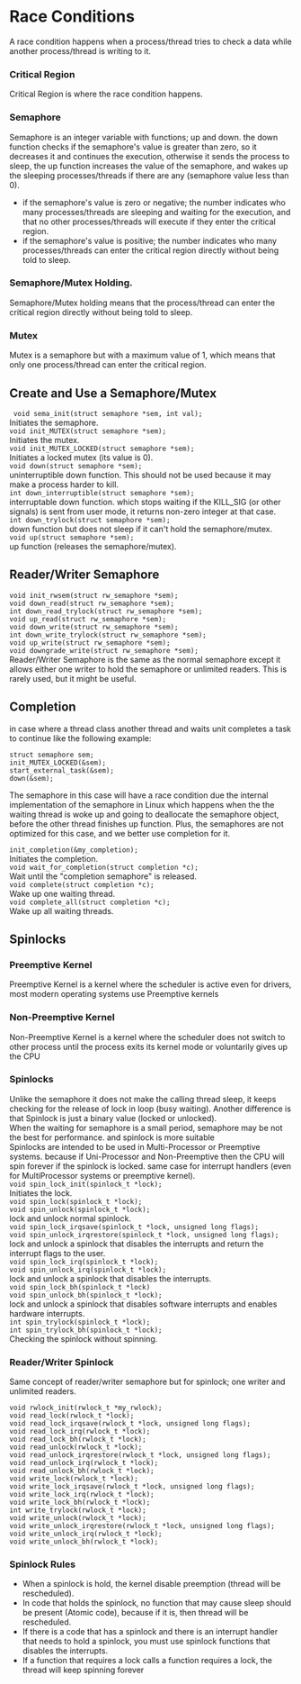 # Race Conditions
A race condition happens when a process/thread tries to check a data while another process/thread is writing to it.
### Critical Region
Critical Region is where the race condition happens.
### Semaphore
Semaphore is an integer variable with functions; up and down. the down function checks if the semaphore's value is greater than zero, so it decreases it and continues the execution, otherwise it sends the process to sleep, the up function increases the value of the semaphore, and wakes up the sleeping processes/threads if there are any (semaphore value less than 0).<br>
* if the semaphore's value is zero or negative; the number indicates who many processes/threads are sleeping and waiting for the execution, and that no other processes/threads will execute if they enter the critical region.
* if the semaphore's value is positive; the number indicates who many processes/threads can enter the critical region directly without being told to sleep.
### Semaphore/Mutex Holding.
Semaphore/Mutex holding means that the process/thread can enter the critical region directly without being told to sleep.
### Mutex
Mutex is a semaphore but with a maximum value of 1, which means that only one process/thread can enter the critical region.

## Create and Use a Semaphore/Mutex
``` void sema_init(struct semaphore *sem, int val);```<br>
Initiates the semaphore.<br>
``` void init_MUTEX(struct semaphore *sem); ```<br>
Initiates the mutex.<br>
```void init_MUTEX_LOCKED(struct semaphore *sem); ```<br>
Initiates a locked mutex (its value is 0).<br>
``` void down(struct semaphore *sem); ```<br>
uninterruptible down function. This should not be used because it may make a process harder to kill.<br>
``` int down_interruptible(struct semaphore *sem); ```<br>
interruptable down function. which stops waiting if the KILL_SIG (or other signals) is sent from user mode, it returns non-zero integer at that case.<br>
``` int down_trylock(struct semaphore *sem); ```<br>
down function but does not sleep if it can't hold the semaphore/mutex.<br>
``` void up(struct semaphore *sem); ```<br>
up function (releases the semaphore/mutex).<br>

## Reader/Writer Semaphore
``` void init_rwsem(struct rw_semaphore *sem); ```<br>
``` void down_read(struct rw_semaphore *sem); ```<br>
``` int down_read_trylock(struct rw_semaphore *sem); ```<br>
``` void up_read(struct rw_semaphore *sem); ```<br>
``` void down_write(struct rw_semaphore *sem); ```<br>
``` int down_write_trylock(struct rw_semaphore *sem); ```<br>
``` void up_write(struct rw_semaphore *sem); ```<br>
``` void downgrade_write(struct rw_semaphore *sem); ```<br>
Reader/Writer Semaphore is the same as the normal semaphore except it allows either one writer to hold the semaphore or unlimited readers. This is rarely used, but it might be useful.

## Completion
in case where a thread class another thread and waits unit completes a task to continue like the following example:<br>
``` 
struct semaphore sem;
init_MUTEX_LOCKED(&sem);
start_external_task(&sem);
down(&sem); 
```
The semaphore in this case will have a race condition due the internal implementation of the semaphore in Linux which happens when the the waiting thread is woke up  and going to deallocate the semaphore object, before the other thread finishes up function. Plus, the semaphores are not optimized for this case, and we better use completion for it.<br>

``` init_completion(&my_completion); ```<br>
Initiates the completion.<br>
``` void wait_for_completion(struct completion *c); ```<br>
Wait until the "completion semaphore" is released.<br>
``` void complete(struct completion *c); ```<br>
Wake up one waiting thread.<br>
``` void complete_all(struct completion *c); ```<br>
Wake up all waiting threads.<br>

## Spinlocks
### Preemptive Kernel
Preemptive Kernel is a kernel where the scheduler is active even for drivers, most modern operating systems use Preemptive kernels<br>
### Non-Preemptive Kernel
Non-Preemptive Kernel is a kernel where the scheduler does not switch to other process until the process exits its kernel mode or voluntarily gives up the CPU<br>
### Spinlocks
Unlike the semaphore it does not make the calling thread sleep, it keeps checking for the release of lock in loop (busy waiting). Another difference is that Spinlock is just a binary value (locked or unlocked).<br>
When the waiting for semaphore is a small period, semaphore may be not the best for performance. and spinlock is more suitable <br>
Spinlocks are intended to be used in Multi-Processor or Preemptive systems. because if Uni-Processor and Non-Preemptive then the CPU will spin forever if the spinlock is locked. same case for interrupt handlers (even for MultiProcessor systems or preemptive kernel).<br>
``` void spin_lock_init(spinlock_t *lock); ```<br>
Initiates the lock.<br>
``` void spin_lock(spinlock_t *lock); ```<br>
``` void spin_unlock(spinlock_t *lock); ```<br>
lock and unlock normal spinlock.<br>
``` void spin_lock_irqsave(spinlock_t *lock, unsigned long flags); ```<br>
``` void spin_unlock_irqrestore(spinlock_t *lock, unsigned long flags); ```<br>
lock and unlock a spinlock that disables the interrupts and return the interrupt flags to the user.<br>
``` void spin_lock_irq(spinlock_t *lock); ```<br>
``` void spin_unlock_irq(spinlock_t *lock); ```<br>
lock and unlock a spinlock that disables the interrupts.<br>
``` void spin_lock_bh(spinlock_t *lock) ```<br>
``` void spin_unlock_bh(spinlock_t *lock); ```<br>
lock and unlock a spinlock that disables software interrupts and enables hardware interrupts.<br>
``` int spin_trylock(spinlock_t *lock); ```<br>
``` int spin_trylock_bh(spinlock_t *lock); ```<br>
Checking the spinlock without spinning.<br>
### Reader/Writer Spinlock
Same concept of reader/writer semaphore but for spinlock; one writer and unlimited readers.
```
void rwlock_init(rwlock_t *my_rwlock); 
void read_lock(rwlock_t *lock);
void read_lock_irqsave(rwlock_t *lock, unsigned long flags);
void read_lock_irq(rwlock_t *lock);
void read_lock_bh(rwlock_t *lock);
void read_unlock(rwlock_t *lock);
void read_unlock_irqrestore(rwlock_t *lock, unsigned long flags);
void read_unlock_irq(rwlock_t *lock);
void read_unlock_bh(rwlock_t *lock);
void write_lock(rwlock_t *lock);
void write_lock_irqsave(rwlock_t *lock, unsigned long flags);
void write_lock_irq(rwlock_t *lock);
void write_lock_bh(rwlock_t *lock);
int write_trylock(rwlock_t *lock);
void write_unlock(rwlock_t *lock);
void write_unlock_irqrestore(rwlock_t *lock, unsigned long flags);
void write_unlock_irq(rwlock_t *lock);
void write_unlock_bh(rwlock_t *lock);
```

### Spinlock Rules
* When a spinlock is hold, the kernel disable preemption (thread will be rescheduled).
* In code that holds the spinlock, no function that may cause sleep should be present (Atomic code), because if it is, then thread will be rescheduled.
* If there is a code that has a spinlock and there is an interrupt handler that needs to hold a spinlock, you must use spinlock functions that disables the interrupts.
* If a function that requires a lock calls a function requires a lock, the thread will keep spinning forever










